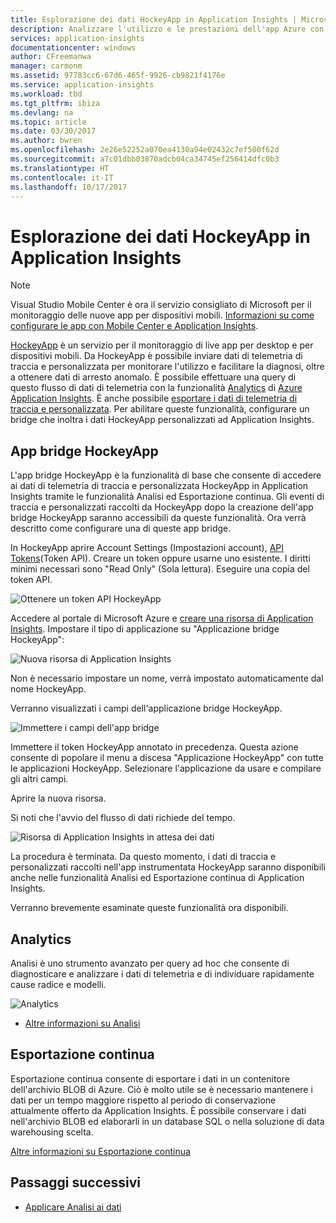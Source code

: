 ```yaml
---
title: Esplorazione dei dati HockeyApp in Application Insights | Microsoft Docs
description: Analizzare l'utilizzo e le prestazioni dell'app Azure con Application Insights.
services: application-insights
documentationcenter: windows
author: CFreemanwa
manager: carmonm
ms.assetid: 97783cc6-67d6-465f-9926-cb9821f4176e
ms.service: application-insights
ms.workload: tbd
ms.tgt_pltfrm: ibiza
ms.devlang: na
ms.topic: article
ms.date: 03/30/2017
ms.author: bwren
ms.openlocfilehash: 2e26e52252a070ea4130a94e02432c7ef500f62d
ms.sourcegitcommit: a7c01dbb03870adcb04ca34745ef256414dfc0b3
ms.translationtype: HT
ms.contentlocale: it-IT
ms.lasthandoff: 10/17/2017
---
```

# <a name="exploring-hockeyapp-data-in-application-insights"></a>Esplorazione dei dati HockeyApp in Application Insights

> [!NOTE]
> Visual Studio Mobile Center è ora il servizio consigliato di Microsoft per il monitoraggio delle nuove app per dispositivi mobili. [Informazioni su come configurare le app con Mobile Center e Application Insights](app-insights-mobile-center-quickstart.md).
> 
> 

[HockeyApp](https://azure.microsoft.com/services/hockeyapp/) è un servizio per il monitoraggio di live app per desktop e per dispositivi mobili. Da HockeyApp è possibile inviare dati di telemetria di traccia e personalizzata per monitorare l'utilizzo e facilitare la diagnosi, oltre a ottenere dati di arresto anomalo. È possibile effettuare una query di questo flusso di dati di telemetria con la funzionalità [Analytics](app-insights-analytics.md) di [Azure Application Insights](app-insights-overview.md). È anche possibile [esportare i dati di telemetria di traccia e personalizzata](app-insights-export-telemetry.md). Per abilitare queste funzionalità, configurare un bridge che inoltra i dati HockeyApp personalizzati ad Application Insights.

## <a name="the-hockeyapp-bridge-app"></a>App bridge HockeyApp
L'app bridge HockeyApp è la funzionalità di base che consente di accedere ai dati di telemetria di traccia e personalizzata HockeyApp in Application Insights tramite le funzionalità Analisi ed Esportazione continua. Gli eventi di traccia e personalizzati raccolti da HockeyApp dopo la creazione dell'app bridge HockeyApp saranno accessibili da queste funzionalità. Ora verrà descritto come configurare una di queste app bridge.

In HockeyApp aprire Account Settings (Impostazioni account), [API Tokens](https://rink.hockeyapp.net/manage/auth_tokens)(Token API). Creare un token oppure usarne uno esistente. I diritti minimi necessari sono "Read Only" (Sola lettura). Eseguire una copia del token API.

![Ottenere un token API HockeyApp](./media/app-insights-hockeyapp-bridge-app/01.png)

Accedere al portale di Microsoft Azure e [creare una risorsa di Application Insights](app-insights-create-new-resource.md). Impostare il tipo di applicazione su "Applicazione bridge HockeyApp":

![Nuova risorsa di Application Insights](./media/app-insights-hockeyapp-bridge-app/02.png)

Non è necessario impostare un nome, verrà impostato automaticamente dal nome HockeyApp.

Verranno visualizzati i campi dell'applicazione bridge HockeyApp. 

![Immettere i campi dell'app bridge](./media/app-insights-hockeyapp-bridge-app/03.png)

Immettere il token HockeyApp annotato in precedenza. Questa azione consente di popolare il menu a discesa "Applicazione HockeyApp" con tutte le applicazioni HockeyApp. Selezionare l'applicazione da usare e compilare gli altri campi. 

Aprire la nuova risorsa. 

Si noti che l'avvio del flusso di dati richiede del tempo.

![Risorsa di Application Insights in attesa dei dati](./media/app-insights-hockeyapp-bridge-app/04.png)

La procedura è terminata. Da questo momento, i dati di traccia e personalizzati raccolti nell'app instrumentata HockeyApp saranno disponibili anche nelle funzionalità Analisi ed Esportazione continua di Application Insights.

Verranno brevemente esaminate queste funzionalità ora disponibili.

## <a name="analytics"></a>Analytics
Analisi è uno strumento avanzato per query ad hoc che consente di diagnosticare e analizzare i dati di telemetria e di individuare rapidamente cause radice e modelli.

![Analytics](./media/app-insights-hockeyapp-bridge-app/05.png)

* [Altre informazioni su Analisi](app-insights-analytics-tour.md)

## <a name="continuous-export"></a>Esportazione continua
Esportazione continua consente di esportare i dati in un contenitore dell'archivio BLOB di Azure. Ciò è molto utile se è necessario mantenere i dati per un tempo maggiore rispetto al periodo di conservazione attualmente offerto da Application Insights. È possibile conservare i dati nell'archivio BLOB ed elaborarli in un database SQL o nella soluzione di data warehousing scelta.

[Altre informazioni su Esportazione continua](app-insights-export-telemetry.md)

## <a name="next-steps"></a>Passaggi successivi
* [Applicare Analisi ai dati](app-insights-analytics-tour.md)

